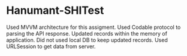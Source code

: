 # Hanumant-SHITest

Used MVVM architecture for this assigment.
Used Codable protocol to parsing the API response. 
Updated records within the memory of application. Did not used local DB to keep updated records. 
Used URLSession to get data from server.  
